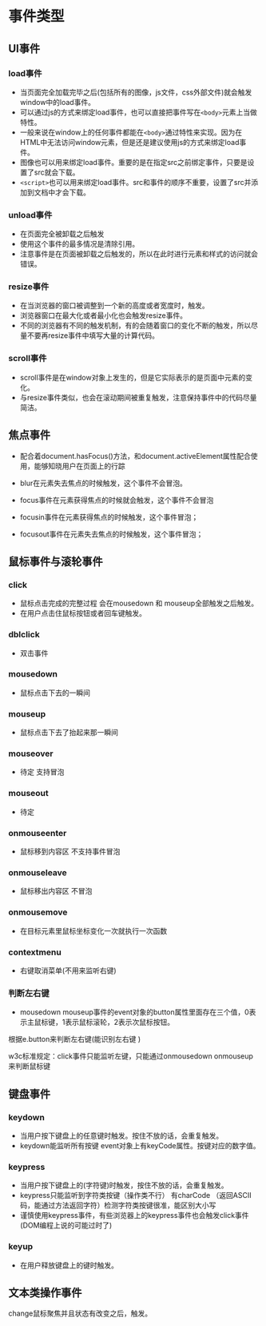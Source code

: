 # 事件类型

## UI事件

### load事件

* 当页面完全加载完毕之后(包括所有的图像，js文件，css外部文件)就会触发window中的load事件。
* 可以通过js的方式来绑定load事件，也可以直接把事件写在```<body>```元素上当做特性。
* 一般来说在window上的任何事件都能在```<body>```通过特性来实现。因为在HTML中无法访问window元素，但是还是建议使用js的方式来绑定load事件。
* 图像也可以用来绑定load事件。重要的是在指定src之前绑定事件，只要是设置了src就会下载。
* ```<script>```也可以用来绑定load事件。src和事件的顺序不重要，设置了src并添加到文档中才会下载。

### unload事件

* 在页面完全被卸载之后触发
* 使用这个事件的最多情况是清除引用。
* 注意事件是在页面被卸载之后触发的，所以在此时进行元素和样式的访问就会错误。

### resize事件

* 在当浏览器的窗口被调整到一个新的高度或者宽度时，触发。
* 浏览器窗口在最大化或者最小化也会触发resize事件。
* 不同的浏览器有不同的触发机制，有的会随着窗口的变化不断的触发，所以尽量不要再resize事件中填写大量的计算代码。

### scroll事件

* scroll事件是在window对象上发生的，但是它实际表示的是页面中元素的变化。
* 与resize事件类似，也会在滚动期间被重复触发，注意保持事件中的代码尽量简洁。

## 焦点事件

* 配合着document.hasFocus()方法，和document.activeElement属性配合使用，能够知晓用户在页面上的行踪

* blur在元素失去焦点的时候触发，这个事件不会冒泡。
* focus事件在元素获得焦点的时候就会触发，这个事件不会冒泡
* focusin事件在元素获得焦点的时候触发，这个事件冒泡；
* focusout事件在元素失去焦点的时候触发，这个事件冒泡；

## 鼠标事件与滚轮事件

### click

* 鼠标点击完成的完整过程 会在mousedown 和 mouseup全部触发之后触发。
* 在用户点击住鼠标按钮或者回车键触发。

### dblclick

* 双击事件

### mousedown  

* 鼠标点击下去的一瞬间
  
### mouseup

* 鼠标点击下去了抬起来那一瞬间

### mouseover

* 待定 支持冒泡
  
### mouseout

* 待定

### onmouseenter

* 鼠标移到内容区 不支持事件冒泡
  
### onmouseleave

* 鼠标移出内容区 不冒泡

### onmousemove

* 在目标元素里鼠标坐标变化一次就执行一次函数

### contextmenu

* 右键取消菜单(不用来监听右键)

### 判断左右键

* mousedown  mouseup事件的event对象的button属性里面存在三个值，0表示主鼠标键，1表示鼠标滚轮，2表示次鼠标按钮。 

根据e.button来判断左右键(能识别左右键 )

w3c标准规定：click事件只能监听左键，只能通过onmousedown  onmouseup 来判断鼠标键

## 键盘事件

### keydown

* 当用户按下键盘上的任意键时触发。按住不放的话，会重复触发。
* keydown能监听所有按键 event对象上有keyCode属性。按键对应的数字值。

### keypress

* 当用户按下键盘上的(字符键)时触发，按住不放的话，会重复触发。
* keypress只能监听到字符类按键（操作类不行） 有charCode （返回ASCII码，能通过方法返回字符）检测字符类按键很准，能区别大小写
* 谨慎使用keypress事件，有些浏览器上的keypress事件也会触发click事件(DOM编程上说的可能过时了)

### keyup

* 在用户释放键盘上的键时触发。

## 文本类操作事件

change鼠标聚焦并且状态有改变之后，触发。
